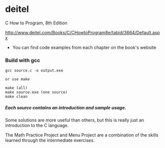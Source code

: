 # deitel
C How to Program, 8th Edition


http://www.deitel.com/Books/C/CHowtoProgram8e/tabid/3664/Default.aspx

* You can find code examples from each chapter on the book's website

### Build with gcc

```
gcc source.c -o output.exe

or use make

make (all)
make source.exe (one source)
make clean
```
##### Each source contains an introduction and sample usage.
Some solutions are more useful than others, but this is really just an introduction to the C language.


The Math Practice Project and Menu Project are a combination of the skills learned through the intermediate exercises.
